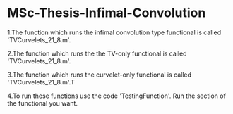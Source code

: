 # MSc-Thesis-Infimal-Convolution

1.The function which runs the infimal convolution type functional is called 'TVCurvelets_21_8.m'.

2.The function which runs the the TV-only functional is called 'TVCurvelets_21_8.m'.

3.The function which runs the curvelet-only functional is called 'TVCurvelets_21_8.m'.T

4.To run these functions use the code 'TestingFunction'. Run the section of the functional you want.
